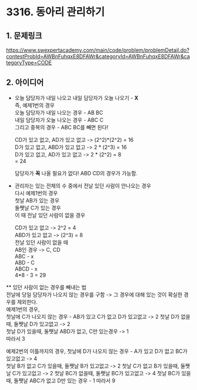 # 3316. 동아리 관리하기

## 1. 문제링크  
<https://www.swexpertacademy.com/main/code/problem/problemDetail.do?contestProbId=AWBnFuhqxE8DFAWr&categoryId=AWBnFuhqxE8DFAWr&categoryType=CODE>

## 2. 아이디어  
* 오늘 담당자가 내일 나오고 내일 담당자가 오늘 나오기 - **X**  
즉, 예제1번의 경우  
오늘 담당자가 내일 나오는 경우 - AB BC  
내일 담당자가 오늘 나오는 경우 - ABC C  
그리고 중복의 경우 - ABC BC를 빼면 된다!  
  
  CD가 있고 없고, AD가 있고 없고 -> (2^2)*(2^2) = 16  
  D가 있고 없고, ABD가 있고 없고 -> 2 * (2^3) = 16  
  D가 있고 없고, AD가 있고 없고 -> 2 * (2^2) = 8  
  = 24  
    
    담당자가 **꼭** 나올 필요가 없다! ABD CD의 경우가 가능함.
    
* 관리자는 있는 전체의 수 중에서 전날 있던 사람이 안나오는 경우  
다시 예제1번의 경우  
첫날 AB가 있는 경우  
둘쨋날 C가 있는 경우  
이 때 전날 있던 사람이 없을 경우  
  
  CD가 있고 없고 -> 2^2 = 4  
  ABD가 있고 없고 -> (2^3) = 8  
  전날 있던 사람이 없을 때  
  AB인 경우 -> C, CD  
  ABC - x  
  ABD - C  
  ABCD - x  
  4*8 - 3 = 29
  
** 있던 사람이 없는 경우를 빼내는 법  
전날에 당일 담당자가 나오지 않는 경우를 구함 -> 그 경우에 대해 있는 것이 확실한 경우를 제외한다.  
예제1번의 경우,  
첫날에 C가 나오지 않는 경우 - AB가 있고 C가 없고 D가 있고없고 -> 2
첫날 D가 없을때, 둘쨋날 D가 있고없고 -> 2  
첫날 D가 있을때, 둘쨋날 ABD가 없고, C만 있는경우 -> 1  
따라서 3  
  
  예제2번의 이틀까지의 경우,
  첫날에 D가 나오지 않는 경우 - A가 있고 D가 없고 BC가 있고없고 -> 4  
  첫날 B가 없고 C가 있을때, 둘쨋날 B가 있고없고 -> 2
  첫날 C가 없고 B가 있을때, 둘쨋날 C가 있고없고 -> 2
  첫날 BC가 없을때, 둘쨋날 BC가 있고없고 -> 4
  첫날 BC가 있을때, 둘쨋날 ABC가 없고 D만 있는 경우 - 1
  따라서 9
